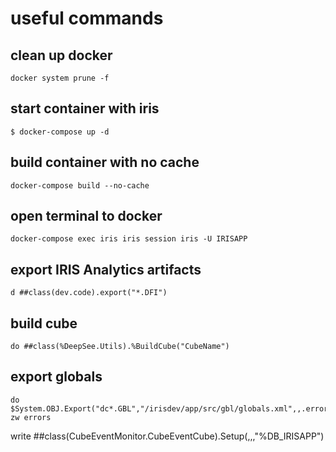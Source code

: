 # useful commands

## clean up docker 
```
docker system prune -f
```

## start container with iris
```
$ docker-compose up -d
```

## build container with no cache
```
docker-compose build --no-cache
```

## open terminal to docker
```
docker-compose exec iris iris session iris -U IRISAPP
```
## export IRIS Analytics artifacts
```
d ##class(dev.code).export("*.DFI")
```
## build cube
```
do ##class(%DeepSee.Utils).%BuildCube("CubeName")
```
## export globals
```
do $System.OBJ.Export("dc*.GBL","/irisdev/app/src/gbl/globals.xml",,.errors)
zw errors
```

write ##class(CubeEventMonitor.CubeEventCube).Setup(,,,"%DB_IRISAPP")